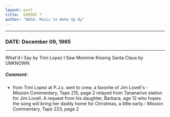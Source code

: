 ```yaml
---
layout: post
title:  GEMINI 7
author: "NASA: Music to Wake Up By"
---
```


----
### DATE: December 09, 1965
----
What'd I Say by Trini Lopez
I Saw Mommie Kissing Santa Claus by UNKNOWN

##### Comment:
* from Trini Lopez at P.J.s. sent to crew, a favorite of Jim Lovell's - Mission Commentary, Tape 215, page 2
relayed from Tananarive station for Jim Lovell. A request from his daughter, Barbara, age 12 who hopes the song will bring her daddy home for Christmas, a little early.-  Mission Commentary, Tape 223, page 2
